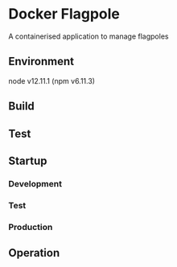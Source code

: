 # Docker Flagpole
A containerised application to manage flagpoles

## Environment
node v12.11.1 (npm v6.11.3)

## Build

## Test

## Startup

### Development
### Test
### Production

## Operation

